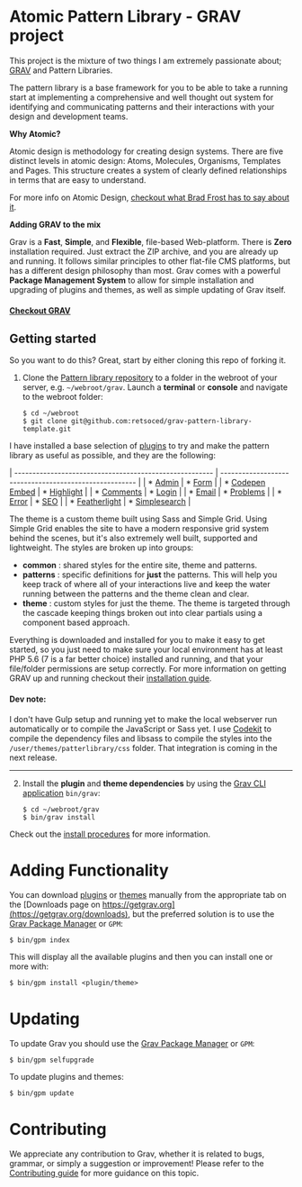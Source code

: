 # Atomic Pattern Library - GRAV project

This project is the mixture of two things I am extremely passionate about; [GRAV](https://getgrav.org "Get GRAV - the best Flat-file CMS platform") and Pattern Libraries.

The pattern library is a base framework for you to be able to take a running start at implementing a comprehensive and well thought out system for identifying and communicating patterns and their interactions with your design and development teams.

**Why Atomic?**

Atomic design is methodology for creating design systems. There are five distinct levels in atomic design: Atoms, Molecules,  Organisms, Templates and Pages. This structure creates a system of clearly defined relationships in terms that are easy to understand.

For more info on Atomic Design, [checkout what Brad Frost has to say about it](http://bradfrost.com/blog/post/atomic-web-design/ "Atomic Web Design").

**Adding GRAV to the mix**

Grav is a **Fast**, **Simple**, and **Flexible**, file-based Web-platform.  There is **Zero** installation required.  Just extract the ZIP archive, and you are already up and running.  It follows similar principles to other flat-file CMS platforms, but has a different design philosophy than most. Grav comes with a powerful **Package Management System** to allow for simple installation and upgrading of plugins and themes, as well as simple updating of Grav itself.

#### [Checkout GRAV](https://getgrav.org "Get GRAV - the best Flat-file CMS platform")

## Getting started

So you want to do this? Great, start by either cloning this repo of forking it.

1. Clone the [Pattern library repository](https://github.com/retsoced/grav-pattern-library-template) to a folder in the webroot of your server, e.g. `~/webroot/grav`. Launch a **terminal** or **console** and navigate to the webroot folder:
   ```
   $ cd ~/webroot
   $ git clone git@github.com:retsoced/grav-pattern-library-template.git
   ```

I have installed a base selection of [plugins](https://getgrav.org/downloads/plugins) to try and make the pattern library as useful as possible, and they are the following:

| ------------------------------------------------------- | ------------------------------------------------------ |
| * [Admin](https://github.com/getgrav/grav-plugin-admin) | * [Form](https://github.com/getgrav/grav-plugin-form) |
| * [Codepen Embed](https://github.com/andrewscofield/grav-plugin-codepen-embed) | * [Highlight](https://github.com/getgrav/grav-plugin-highlight) |
| * [Comments](https://github.com/getgrav/grav-plugin-comments) | * [Login](https://github.com/getgrav/grav-plugin-login) |
| * [Email](https://github.com/getgrav/grav-plugin-email) | * [Problems](https://github.com/getgrav/grav-plugin-problems) |
| * [Error](https://github.com/getgrav/grav-plugin-error) | * [SEO](https://github.com/paulmassen/grav-plugin-seo) |
| * [Featherlight](https://github.com/getgrav/grav-plugin-featherlight)  | * [Simplesearch](https://github.com/getgrav/grav-plugin-simplesearch)  |

The theme is a custom theme built using Sass and Simple Grid. Using Simple Grid enables the site to have a modern responsive grid system behind the scenes, but it's also extremely well built, supported and lightweight. The styles are broken up into groups:

* **common** : shared styles for the entire site, theme and patterns.
* **patterns** : specific definitions for **just** the patterns. This will help you keep track of where all of your interactions live and keep the water running between the patterns and the theme clean and clear.
* **theme** : custom styles for just the theme. The theme is targeted through the cascade keeping things broken out into clear partials using a component based approach.

Everything is downloaded and installed for you to make it easy to get started, so you just need to make sure your local environment has at least PHP 5.6 (7 is a far better choice) installed and running, and that your file/folder permissions are setup correctly. For more information on getting GRAV up and running checkout their [installation guide](https://learn.getgrav.org/basics/installation).

#### Dev note:   
I don't have Gulp setup and running yet to make the local webserver run automatically or to compile the JavaScript or Sass yet. I use [Codekit](https://codekitapp.com/) to compile the dependency files and libsass to compile the styles into the `/user/themes/patterlibrary/css` folder. That integration is coming in the next release.

---

2. Install the **plugin** and **theme dependencies** by using the [Grav CLI application](https://learn.getgrav.org/advanced/grav-cli) `bin/grav`:
   ```
   $ cd ~/webroot/grav
   $ bin/grav install
   ```

Check out the [install procedures](https://learn.getgrav.org/basics/installation) for more information.

# Adding Functionality

You can download [plugins](https://getgrav.org/downloads/plugins) or [themes](https://getgrav.org/downloads/themes) manually from the appropriate tab on the [Downloads page on https://getgrav.org](https://getgrav.org/downloads), but the preferred solution is to use the [Grav Package Manager](https://learn.getgrav.org/advanced/grav-gpm) or `GPM`:

```
$ bin/gpm index
```

This will display all the available plugins and then you can install one or more with:

```
$ bin/gpm install <plugin/theme>
```

# Updating

To update Grav you should use the [Grav Package Manager](https://learn.getgrav.org/advanced/grav-gpm) or `GPM`:

```
$ bin/gpm selfupgrade
```

To update plugins and themes:

```
$ bin/gpm update
```


# Contributing
We appreciate any contribution to Grav, whether it is related to bugs, grammar, or simply a suggestion or improvement! Please refer to the [Contributing guide](CONTRIBUTING.md) for more guidance on this topic.
